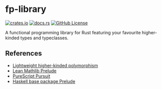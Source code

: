 # fp-library

[![crates.io](https://img.shields.io/crates/v/fp-library.svg)](https://crates.io/crates/fp-library)
[![docs.rs](https://docs.rs/fp-library/badge.svg)](https://docs.rs/fp-library)
[![GitHub License](https://img.shields.io/github/license/nothingnesses/rust-fp-library?color=blue)](https://github.com/nothingnesses/rust-fp-library/blob/main/LICENSE)


A functional programming library for Rust featuring your favourite higher-kinded types and typeclasses.

## References
* [Lightweight higher-kinded polymorphism](https://www.cl.cam.ac.uk/~jdy22/papers/lightweight-higher-kinded-polymorphism.pdf)
* [Lean Mathlib Prelude](https://leanprover-community.github.io/mathlib4_docs/Init/Prelude.html)
* [PureScript Pursuit](https://pursuit.purescript.org/)
* [Haskell base package Prelude](https://hackage.haskell.org/package/base-4.21.0.0/docs/Prelude.html)